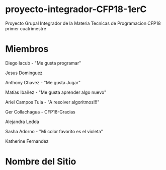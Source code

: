 # proyecto-integrador-CFP18-1erC
Proyecto Grupal Integrador de la Materia Tecnicas de Programacion CFP18 primer cuatrimestre

# Miembros
Diego Iacub - "Me gusta programar" 

Jesus Dominguez

Anthony Chavez - "Me gusta Jugar"

Matías Ibañez - "Me gusta aprender algo nuevo"

Ariel Campos Tula - "A resolver algoritmos!!!"

Ger Collachagua - CFP18-Gracias

Alejandra Ledda

Sasha Adorno - "Mi color favorito es el violeta"

Katherine Fernandez 

# Nombre del Sitio

